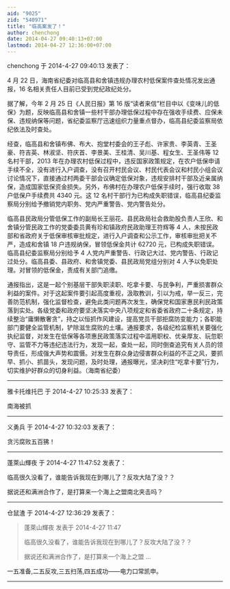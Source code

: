 ```yaml
---
aid: "9025"
zid: "540971"
title: "临高案发了！"
author: chenchong
date: 2014-04-27 09:40:13+07:00
lastmod: 2014-04-27 12:36:00+07:00
---
```


chenchong 于 2014-4-27 09:40:13 发表了：

4 月 22 日，海南省纪委对临高县和舍镇违规办理农村低保案件查处情况发出通报，16 名相关责任人目前已受到党纪政纪处分。

据了解，今年 2 月 25 日《人民日报》第 16 版“读者来信”栏目中以《变味儿的低保》为题，反映临高县和舍镇一些村干部办理低保过程中存在强收手续费、应保未保、违规纳保等问题，省纪委监察厅迅速组织力量重点督办，临高县纪委监察局依纪依法及时查处。

经查，临高县和舍镇布佛、布大、抱堂村委会的王子彪、许家贵、李英青、王圣豪、符吉英、林淑坚、符庆首、李景美、王桂清、吴川基、程女生、王圣伟等 12 名村干部，2013 年在办理农村低保过程中，违反国家政策规定，在农户低保申请手续不全，没有进行入户调查，没有召开村民会议、村民代表会议和村民小组会议讨论情况下，直接通过村两委干部会议确定低保对象，违规安排村干部及近亲属纳保，造成国家低保资金损失。另外，布佛村在办理农户低保手续时，强行收取 38 户低保户手续费共 4340 元。这 12 名村干部行为已构成失职错误，临高县纪委监察局分别给予撤销党内职务、党内严重警告、党内警告处分。

临高县民政局分管低保工作的副局长王丽花、县民政局社会救助股负责人王欣、和舍镇分管民政工作的党委委员黄有珍和镇政府民政助理王符辉等 4 人，未按民政部和省政府关于低保审核审批规定，进行入户调查和公示工作，审核审批把关不严，造成和舍镇 18 户违规纳保，冒领低保金共计 62720 元，已构成失职错误。临高县纪委监察局分别给予 4 人党内严重警告、行政记大过、党内警告、行政记过处分。临高县委、县政府、和舍镇党委、县民政局党组分别对 4 人予以免职处理。对冒领的低保金，责成有关部门追缴。

通报指出，这是一起个别基层干部失职渎职、吃拿卡要、与民争利，严重损害群众利益的案件。对于这起案件要引起高度重视，汲取教训，引以为戒，举一反三，完善防范机制，强化监督检查，避免此类问题再次发生，确保党和国家惠民利民政策落到实处。各级党委和政府要坚决落实中央八项规定和省委省政府二十条规定，持续整治“庸懒散奢贪”，持之以恒抓作风建设，提高党员干部拒腐防变能力；各职能部门要健全监管机制，铲除滋生腐败的土壤。通报要求，各级纪检监察机关要强化执纪监督，对发生在低保等各项惠民政策落实过程中滥用职权、优亲厚友、玩忽职守、监管不力等违纪违法行为，发现一起，查处一起，同时倒查追究有关人员的领导责任，形成强大声势和震慑。对发生在群众身边侵害群众利益的不正之风，要抓早、抓小、抓苗头，发现问题，及时处理，通报曝光，坚决刹住“吃拿卡要”行为，切实维护好群众的切身利益。（海南省纪委）

---

雅卡托维托巴 于 2014-4-27 10:25:33 发表了：

南海被抓

---

义勇兵 于 2014-4-27 10:32:03 发表了：

贪污腐败五百狒！

---

蓬萊山輝夜 于 2014-4-27 11:47:52 发表了：

临高很久没看了，谁能告诉我现在到哪儿了？反攻大陆了没？？

据说还和满洲合作了，是打算来一个海上之盟南北夹击吗？

---

仓鼠渣 于 2014-4-27 12:36:29 发表了：

> 蓬萊山輝夜 发表于 2014-4-27 11:47
>
> 临高很久没看了，谁能告诉我现在到哪儿了？反攻大陆了没？？
>
> 据说还和满洲合作了，是打算来一个海上之盟 ...

一五准备,二五反攻,三五扫荡,四五成功——电力口常凯申。

---

